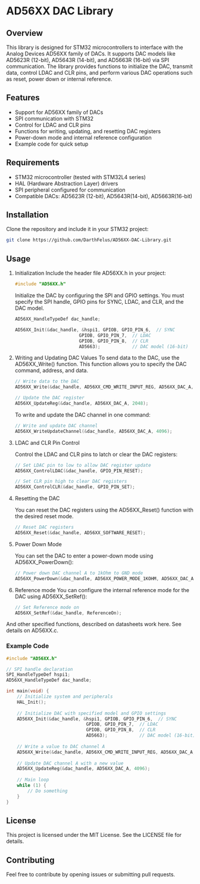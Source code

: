 
# AD56XX DAC Library

## Overview

This library is designed for STM32 microcontrollers to interface with the Analog Devices AD56XX family of DACs. It supports DAC models like AD5623R (12-bit), AD5643R (14-bit), and AD5663R (16-bit) via SPI communication. The library provides functions to initialize the DAC, transmit data, control LDAC and CLR pins, and perform various DAC operations such as reset, power down or internal reference.

## Features

- Support for AD56XX family of DACs
- SPI communication with STM32
- Control for LDAC and CLR pins
- Functions for writing, updating, and resetting DAC registers
- Power-down mode and internal reference configuration
- Example code for quick setup

## Requirements

- STM32 microcontroller (tested with STM32L4 series)
- HAL (Hardware Abstraction Layer) drivers
- SPI peripheral configured for communication
- Compatible DACs: AD5623R (12-bit), AD5643R(14-bit), AD5663R(16-bit)

## Installation

Clone the repository and include it in your STM32 project:

```bash
git clone https://github.com/DarthFelus/AD56XX-DAC-Library.git
```

## Usage

1. Initialization
	Include the header file AD56XX.h in your project:
	
    ```c
    #include "AD56XX.h"
    ```

	Initialize the DAC by configuring the SPI and GPIO settings. You must specify the SPI handle, GPIO pins for SYNC, LDAC, and CLR, and the DAC model.

    ```c
	AD56XX_HandleTypeDef dac_handle;

	AD56XX_Init(&dac_handle, &hspi1, GPIOB, GPIO_PIN_6,  // SYNC
							GPIOB, GPIO_PIN_7,  // LDAC
							GPIOB, GPIO_PIN_8,  // CLR
							AD5663);            // DAC model (16-bit)
    ```

2. Writing and Updating DAC Values
	To send data to the DAC, use the AD56XX_Write() function. This function allows you to specify the DAC command, address, and data.

    ```c
    // Write data to the DAC
	AD56XX_Write(&dac_handle, AD56XX_CMD_WRITE_INPUT_REG, AD56XX_DAC_A, 2048);

	// Update the DAC register
	AD56XX_UpdateReg(&dac_handle, AD56XX_DAC_A, 2048);
    ```
	
	To write and update the DAC channel in one command:
	```c
	// Write and update DAC channel
	AD56XX_WriteUpdateChannel(&dac_handle, AD56XX_DAC_A, 4096);
	```
	
3. LDAC and CLR Pin Control

	Control the LDAC and CLR pins to latch or clear the DAC registers:
	
	```c
	// Set LDAC pin to low to allow DAC register update
	AD56XX_ControlLDAC(&dac_handle, GPIO_PIN_RESET);

	// Set CLR pin high to clear DAC registers
	AD56XX_ControlCLR(&dac_handle, GPIO_PIN_SET);
	```
	
4. 	Resetting the DAC
	
	You can reset the DAC registers using the AD56XX_Reset() function with the desired reset mode.
	```c
	// Reset DAC registers
	AD56XX_Reset(&dac_handle, AD56XX_SOFTWARE_RESET);
	```
	
5. Power Down Mode

	You can set the DAC to enter a power-down mode using AD56XX_PowerDown():
	```c
	// Power down DAC channel A to 1kOhm to GND mode
	AD56XX_PowerDown(&dac_handle, AD56XX_POWER_MODE_1KOHM, AD56XX_DAC_A);
	```

6. Reference mode
	You can configure the internal reference mode for the DAC using AD56XX_SetRef():
	
	```c
	// Set Reference mode on
	AD56XX_SetRef(&dac_handle, ReferenceOn);
	```

 And other specified functions, described on datasheets work here. See details on AD56XX.c.
### Example Code

```c
#include "AD56XX.h"

// SPI handle declaration
SPI_HandleTypeDef hspi1;
AD56XX_HandleTypeDef dac_handle;

int main(void) {
    // Initialize system and peripherals
    HAL_Init();
    
    // Initialize DAC with specified model and GPIO settings
    AD56XX_Init(&dac_handle, &hspi1, GPIOB, GPIO_PIN_6,  // SYNC
                              GPIOB, GPIO_PIN_7,  // LDAC
                              GPIOB, GPIO_PIN_8,  // CLR
                              AD5663);            // DAC model (16-bit)
    
    // Write a value to DAC channel A
    AD56XX_Write(&dac_handle, AD56XX_CMD_WRITE_INPUT_REG, AD56XX_DAC_A, 2048);
    
    // Update DAC channel A with a new value
    AD56XX_UpdateReg(&dac_handle, AD56XX_DAC_A, 4096);
    
    // Main loop
    while (1) {
        // Do something
    }
}

```

## License

This project is licensed under the MIT License. See the LICENSE file for details.

## Contributing

Feel free to contribute by opening issues or submitting pull requests.

